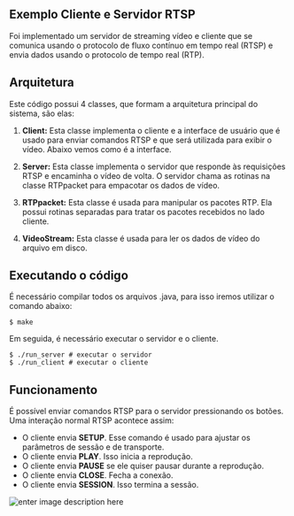 Exemplo Cliente e Servidor RTSP
----
Foi implementado um servidor de streaming vídeo e cliente que se comunica usando o protocolo de fluxo contínuo em tempo real (RTSP) e envia dados usando o protocolo de tempo real (RTP). 

Arquitetura
---
Este código possui 4 classes, que formam a arquitetura principal do sistema, são elas:

 1. **Client:** Esta classe implementa o cliente e a interface de usuário que é usado para enviar comandos RTSP e que será utilizada para exibir o vídeo. Abaixo vemos como é a interface. 

2. **Server:** Esta classe implementa o servidor que responde às requisições RTSP e encaminha o vídeo de volta. O servidor chama as rotinas na classe RTPpacket para empacotar os dados de vídeo.

3. **RTPpacket:** Esta classe é usada para manipular os pacotes RTP. Ela possui rotinas separadas para tratar os pacotes recebidos no lado cliente. 

4. **VideoStream:**  Esta classe é usada para ler os dados de vídeo do arquivo em disco. 

Executando o código 
----
É necessário compilar todos os arquivos .java, para isso iremos utilizar o comando abaixo:

```
$ make
```

Em seguida, é necessário executar o servidor e o cliente. 

```
$ ./run_server # executar o servidor
$ ./run_client # executar o cliente
```

Funcionamento
----

É possível enviar comandos RTSP para o servidor pressionando os botões. Uma interação normal RTSP acontece assim:


- O cliente envia **SETUP**. Esse comando é usado para ajustar os parâmetros de sessão e de transporte.
- O cliente envia **PLAY**. Isso inicia a reprodução.
- O cliente envia **PAUSE** se ele quiser pausar durante a reprodução.
- O cliente envia **CLOSE**.  Fecha a conexão.
-  O cliente envia **SESSION**. Isso termina a sessão.

![enter image description here](https://bit.ly/2vfU0vU)
